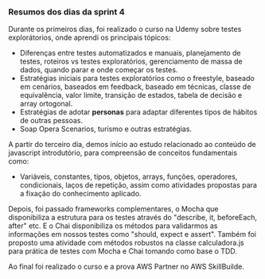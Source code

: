 ### Resumos dos dias da sprint 4

Durante os primeiros dias, foi realizado o curso na Udemy sobre testes explorátorios, onde aprendi os principais tópicos:

- Diferenças entre testes automatizados e manuais, planejamento de testes, roteiros vs testes exploratórios, gerenciamento de massa de dados, quando parar e onde começar os testes.
- Estratégias iniciais para testes exploratórios como o freestyle, baseado em cenários, baseados em feedback, baseado em técnicas, classe de equivalência, valor limite, transição de estados, tabela de decisão e array ortogonal.
- Estratégias de adotar **personas** para adaptar diferentes tipos de hábitos de outras pessoas.
- Soap Opera Scenarios, turismo e outras estratégias.

A partir do terceiro dia, demos início ao estudo relacionado ao conteúdo de javascript introdutório, para compreensão de conceitos fundamentais como:

- Variáveis, constantes, tipos, objetos, arrays, funções, operadores, condicionais, laços de repetição, assim como atividades propostas para a fixação do conhecimento aplicado.

Depois, foi passado frameworks complementares, o Mocha que disponibiliza a estrutura para os testes através do "describe, it, beforeEach, after" etc. E o Chai disponibiliza os métodos para validarmos as informações em nossos testes como "should, expect e assert".
Também foi proposto uma atividade com métodos robustos na classe calculadora.js para prática de testes com Mocha e Chai tomando como base o TDD.

Ao final foi realizado o curso e a prova AWS Partner no AWS SkillBuilde.

